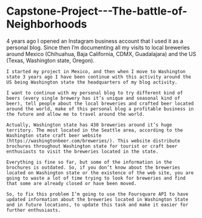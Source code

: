 # Capstone-Project---The-battle-of-Neighborhoods

4 years ago I opened an Instagram business account that I used it as a personal blog. Since then I’m documenting all my visits to local breweries around Mexico (Chihuahua, Baja California, CDMX, Guadalajara) and the US (Texas, Washington state, Oregon).

	I started my project in Mexico, and then when I move to Washington state 3 years ago I have been continue with this activity around the US being Washington state the headquarters of my blog activity.

	I want to continue with my personal blog to try different kind of beers (every single brewery has it’s unique and seasonal kind of beer), tell people about the local breweries and crafted beer located around the world, make of this personal blog a profitable business in the future and allow me to travel around the world.

	Actually, Washington state has 430 breweries around it’s huge territory. The most located in the Seattle area, according to the Washington state craft beer website (https://washingtonbeer.com/breweries/). This website distribute brochures throughout Washington state for tourist or craft beer enthusiasts to visit the breweries located in the state.

	Everything is fine so far, but some of the information in the brochures is outdated. So, if you don’t know about the breweries located on Washington state or the existence of the web site, you are going to waste a lot of time trying to look for breweries and find that some are already closed or have been moved.

	So, to fix this problem I’m going to use the Foursquare API to have updated information about the breweries located in Washington State and in future locations, to update this task and make it easier for further enthusiasts.
